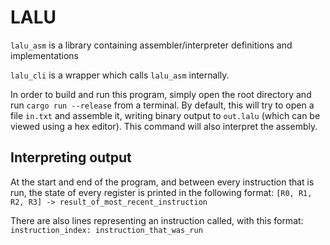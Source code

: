 # LALU
`lalu_asm` is a library containing assembler/interpreter definitions and implementations

`lalu_cli` is a wrapper which calls `lalu_asm` internally.

In order to build and run this program, simply open the root directory and run `cargo run --release` from a terminal. By default, this will try to open a file `in.txt` and assemble it, writing binary output to `out.lalu` (which can be viewed using a hex editor). This command will also interpret the assembly.

## Interpreting output

At the start and end of the program, and between every instruction that is run, the state of every register is printed in the following format:
`[R0, R1, R2, R3] -> result_of_most_recent_instruction`

There are also lines representing an instruction called, with this format:
`instruction_index: instruction_that_was_run`
